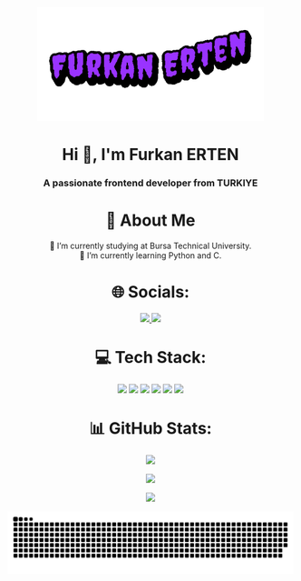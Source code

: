 <p align="center"><img src="https://github.com/FurkanErten/FurkanErten/blob/main/gif.gif" width="400"/></p>

<h1 align="center">Hi 👋, I'm Furkan ERTEN</h1>
<h3 align="center">A passionate frontend developer from TURKIYE</h3>

<h1 align="center">💫 About Me</h1>
<p align="center">
  🔭 I’m currently studying at Bursa Technical University.<br>
  🌱 I’m currently learning Python and C.
</p>

<h1 align="center">🌐 Socials:</h1>
<p align="center">
  <a href="https://discord.gg/erten_">
    <img src="https://img.shields.io/badge/Discord-%237289DA.svg?logo=discord&logoColor=white" />
  </a>
  <a href="https://instagram.com/f.therten">
    <img src="https://img.shields.io/badge/Instagram-%23E4405F.svg?logo=Instagram&logoColor=white" />
  </a>
</p>

<h1 align="center">💻 Tech Stack:</h1>
<p align="center">
  <img src="https://img.shields.io/badge/c-%2300599C.svg?style=for-the-badge&logo=c&logoColor=white" />
  <img src="https://img.shields.io/badge/c%23-%23239120.svg?style=for-the-badge&logo=csharp&logoColor=white" />
  <img src="https://img.shields.io/badge/c++-%2300599C.svg?style=for-the-badge&logo=c%2B%2B&logoColor=white" />
  <img src="https://img.shields.io/badge/python-3670A0?style=for-the-badge&logo=python&logoColor=ffdd54" />
  <img src="https://img.shields.io/badge/-Arduino-00979D?style=for-the-badge&logo=Arduino&logoColor=white" />
  <img src="https://img.shields.io/badge/Adobe%20Premiere%20Pro-9999FF.svg?style=for-the-badge&logo=Adobe%20Premiere%20Pro&logoColor=white" />
</p>

<h1 align="center">📊 GitHub Stats:</h1>
<p align="center"><img src="https://github-readme-stats.vercel.app/api?username=FurkanErten&theme=shadow_blue&hide_border=true&include_all_commits=false&count_private=false" width="500"/></p>
<p align="center"><img src="https://github-readme-streak-stats.herokuapp.com/?user=FurkanErten&theme=shadow_blue&hide_border=true" width="500"/></p>
<p align="center"><img src="https://github-readme-stats.vercel.app/api/top-langs/?username=FurkanErten&theme=shadow_blue&hide_border=true&include_all_commits=false&count_private=false&layout=compact" width="500"/></p>

<div align="center">
  <picture>
    <source media="(prefers-color-scheme: dark)" srcset="https://raw.githubusercontent.com/platane/platane/output/github-contribution-grid-snake-dark.svg">
    <source media="(prefers-color-scheme: light)" srcset="https://raw.githubusercontent.com/platane/platane/output/github-contribution-grid-snake.svg">
    <img alt="github contribution grid snake animation" src="https://raw.githubusercontent.com/platane/platane/output/github-contribution-grid-snake.svg">
  </picture>
</div>
